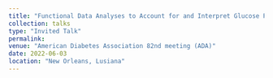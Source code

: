 ```yaml
---
title: "Functional Data Analyses to Account for and Interpret Glucose Patterns in Continuous Glucose Monitoring"
collection: talks
type: "Invited Talk"
permalink: 
venue: "American Diabetes Association 82nd meeting (ADA)"
date: 2022-06-03
location: "New Orleans, Lusiana"
---
```



